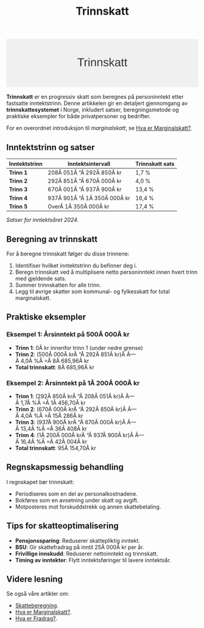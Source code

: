 ﻿---
title: "Trinnskatt"
meta_title: "Trinnskatt"
meta_description: '![Trinnskatt](trinnskatt-image.svg)'
slug: trinnskatt
type: blog
layout: pages/single
---

![Trinnskatt](trinnskatt-image.svg)

**Trinnskatt** er en progressiv skatt som beregnes på personinntekt etter fastsatte inntektstrinn. Denne artikkelen gir en detaljert gjennomgang av **trinnskattesystemet** i Norge, inkludert satser, beregningsmetode og praktiske eksempler for både privatpersoner og bedrifter.

For en overordnet introduksjon til *marginalskatt*, se [Hva er Marginalskatt?](/blogs/regnskap/hva-er-marginalskatt "Hva er Marginalskatt? Komplett Guide til Marginalskatt i Norge").

## Inntektstrinn og satser

| Inntektstrinn | Inntektsintervall            | Trinnskatt sats |
|---------------|------------------------------|-----------------|
| **Trinn 1**   | 208Â 051Â “Â 292Â 850Â kr         | 1,7 %           |
| **Trinn 2**   | 292Â 851Â “Â 670Â 000Â kr         | 4,0 %           |
| **Trinn 3**   | 670Â 001Â “Â 937Â 900Â kr         | 13,4 %          |
| **Trinn 4**   | 937Â 901Â “Â 1Â 350Â 000Â kr       | 16,4 %          |
| **Trinn 5**   | OverÂ 1Â 350Â 000Â kr            | 17,4 %          |

*Satser for inntektsåret 2024.*

## Beregning av trinnskatt

For å beregne trinnskatt følger du disse trinnene:

1. Identifiser hvilket inntektstrinn du befinner deg i.
2. Beregn trinnskatt ved å multiplisere netto personinntekt innen hvert trinn med gjeldende sats.
3. Summer trinnskatten for alle trinn.
4. Legg til øvrige skatter som kommunal- og fylkesskatt for total marginalskatt.

## Praktiske eksempler

### Eksempel 1: Årsinntekt på 500Â 000Â kr

- **Trinn 1**: 0Â kr innenfor trinn 1 (under nedre grense)
- **Trinn 2**: (500Â 000Â krÂ “Â 292Â 851Â kr)Â Ã—Â 4,0Â %Â =Â 8Â 685,96Â kr
- **Total trinnskatt**: 8Â 685,96Â kr

### Eksempel 2: Årsinntekt på 1Â 200Â 000Â kr

- **Trinn 1**: (292Â 850Â krÂ “Â 208Â 051Â kr)Â Ã—Â 1,7Â %Â =Â 1Â 456,70Â kr
- **Trinn 2**: (670Â 000Â krÂ “Â 292Â 850Â kr)Â Ã—Â 4,0Â %Â =Â 15Â 286Â kr
- **Trinn 3**: (937Â 900Â krÂ “Â 670Â 000Â kr)Â Ã—Â 13,4Â %Â =Â 36Â 408Â kr
- **Trinn 4**: (1Â 200Â 000Â krÂ “Â 937Â 900Â kr)Â Ã—Â 16,4Â %Â =Â 42Â 004Â kr
- **Total trinnskatt**: 95Â 154,70Â kr

## Regnskapsmessig behandling

I regnskapet bør trinnskatt:

* Periodiseres som en del av personalkostnadene.
* Bokføres som en avsetning under skatt og avgift.
* Motposteres mot forskuddstrekk og annen skattebetaling.

## Tips for skatteoptimalisering

* **Pensjonssparing**: Reduserer skattepliktig inntekt.
* **BSU**: Gir skattefradrag på inntil 25Â 000Â kr per år.
* **Frivillige innskudd**: Reduserer nettoinntekt og trinnskatt.
* **Timing av inntekter**: Flytt inntektsføringer til lavere inntektsår.

## Videre lesning

Se også våre artikler om:

* [Skatteberegning](/blogs/regnskap/skatteberegning "Skatteberegning “ Komplett Guide til Skatteberegning").
* [Hva er Marginalskatt?](/blogs/regnskap/hva-er-marginalskatt "Hva er Marginalskatt? Komplett Guide til Marginalskatt i Norge").
* [Hva er Fradrag?](/blogs/regnskap/hva-er-fradrag "Hva er Fradrag? Komplett Guide til Skattefradrag i Norge").









